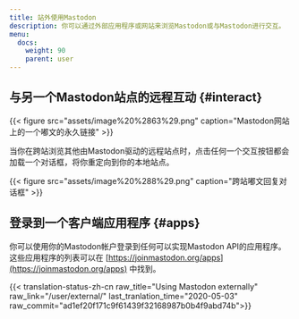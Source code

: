 ```yaml
---
title: 站外使用Mastodon
description: 你可以通过外部应用程序或网站来浏览Mastodon或与Mastodon进行交互。
menu:
  docs:
    weight: 90
    parent: user
---
```


## 与另一个Mastodon站点的远程互动 {#interact}

{{< figure src="assets/image%20%2863%29.png" caption="Mastodon网站上的一个嘟文的永久链接" >}}

当你在跨站浏览其他由Mastodon驱动的远程站点时，点击任何一个交互按钮都会加载一个对话框，将你重定向到你的本地站点。

{{< figure src="assets/image%20%288%29.png" caption="跨站嘟文回复对话框" >}}

## 登录到一个客户端应用程序 {#apps}

你可以使用你的Mastodon帐户登录到任何可以实现Mastodon API的应用程序。这些应用程序的列表可以在 [https://joinmastodon.org/apps](https://joinmastodon.org/apps) 中找到。

{{< translation-status-zh-cn raw_title="Using Mastodon externally" raw_link="/user/external/" last_tranlation_time="2020-05-03" raw_commit="ad1ef20f171c9f61439f32168987b0b4f9abd74b">}}
